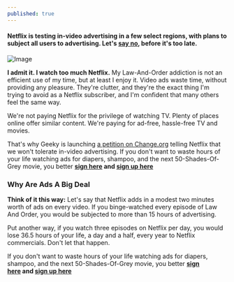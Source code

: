 ```yaml
---
published: true
---
```



#### Netflix is testing in-video advertising in a few select regions, with plans to subject all users to advertising. Let's [say no](https://www.change.org/p/netflix-say-no-to-commercials), before it's too late.

![Image](x-note://blank/img/netflix-television.jpg)

**I admit it. I watch too much Netflix.** My Law-And-Order addiction is not an efficient use of my time, but at least I enjoy it. Video ads waste time, without providing any pleasure. They're clutter, and they're the exact thing I'm trying to avoid as a Netflix subscriber, and I'm confident that many others feel the same way.

We're not paying Netflix for the privilege of watching TV. Plenty of places online offer similar content. We're paying for ad-free, hassle-free TV and movies.

That's why Geeky is launching [a petition on Change.org](https://www.change.org/p/netflix-say-no-to-commercials) telling Netflix that we won't tolerate in-video advertising. If you don't want to waste hours of your life watching ads for diapers, shampoo, and the next 50-Shades-Of-Grey movie, you better **[sign here](https://www.change.org/p/netflix-say-no-to-commercials) and [sign up here](https://sitver.typeform.com/to/qYoZrT)**

### Why Are Ads A Big Deal

**Think of it this way:** Let's say that Netflix adds in a modest two minutes worth of ads on every video. If you binge-watched every episode of Law And Order, you would be subjected to more than 15 hours of advertising.

Put another way, if you watch three episodes on Netflix per day, you would lose 36.5 hours of your life, a day and a half, every year to Netflix commercials. Don't let that happen.

If you don't want to waste hours of your life watching ads for diapers, shampoo, and the next 50-Shades-Of-Grey movie, you better **[sign here](https://www.change.org/p/netflix-say-no-to-commercials) and [sign up here](https://sitver.typeform.com/to/qYoZrT)**
